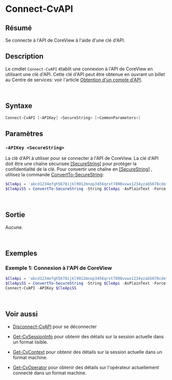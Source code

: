 # Connect-CvAPI

## Résumé

Se connecte à l'API de CoreView à l'aide d'une clé d'API.

## Description

Le cmdlet `Connect-CvAPI` établit une connexion à l'API de CoreView en utilisant
une clé d'API. Cette clé d'API peut être obtenue en ouvrant un billet au Centre
de services: voir l'article [Obtention d'un compte d'API](fr/compte-api.md).

<br>

## Syntaxe

```powershell
Connect-CvAPI [-APIKey] <SecureString> [<CommonParameters>]
```

## Paramètres

### `-APIKey <SecureString>`

La clé d'API à utiliser pour se connecter à l'API de CoreView. La clé d'API
doit être une chaîne sécurisée [\[SecureString\]] pour protéger la
confidentialité de la clé. Pour convertir une chaîne en [\[SecureString\]] ,
utilisez la commande [ConvertTo-SecureString]:

```powershell
$CleApi = 'abcd1234efgh5678ijkl9012mnop3456qrst7890uvwx1234yzab5678cdef9012'
$CleApiSS = ConvertTo-SecureString -String $CleApi -AsPlainText -Force
```

<br>

## Sortie

Aucune.

<br>

## Exemples

### Exemple 1: Connexion à l'API de CoreView

```powershell
$CleApi = 'abcd1234efgh5678ijkl9012mnop3456qrst7890uvwx1234yzab5678cdef9012'
$CleApiSS = ConvertTo-SecureString -String $CleApi -AsPlainText -Force
Connect-CvAPI -APIKey $CleApiSS
```

<br>

## Voir aussi

- [Disconnect-CvAPI](fr/cmdlets/Disconnect-CvAPI.md) pour se déconnecter

- [Get-CvSessionInfo](fr/cmdlets/Get-CvSessionInfo.md) pour obtenir des détails sur la
  session actuelle dans un format lisible.

- [Get-CvContext](fr/cmdlets/Get-CvContext.md) pour obtenir des détails sur la session
  actuelle dans un format machine.

- [Get-CvOperator](fr/cmdlets/Get-CvOperator.md) pour obtenir des détails sur
  l'opérateur actuellement connecté dans un format machine.

[\[SecureString\]]: https://learn.microsoft.com/fr-ca/powershell/module/microsoft.powershell.security/convertto-securestring?view=powershell-7.4
[ConvertTo-SecureString]: https://learn.microsoft.com/fr-ca/powershell/module/microsoft.powershell.security/convertto-securestring?view=powershell-7.4
